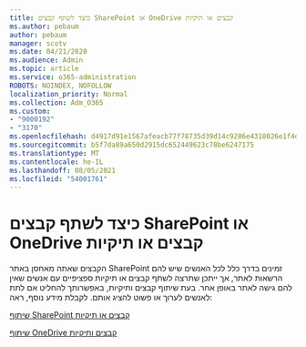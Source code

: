 ```yaml
---
title: כיצד לשתף קבצים SharePoint או OneDrive קבצים או תיקיות
ms.author: pebaum
author: pebaum
manager: scotv
ms.date: 04/21/2020
ms.audience: Admin
ms.topic: article
ms.service: o365-administration
ROBOTS: NOINDEX, NOFOLLOW
localization_priority: Normal
ms.collection: Adm_O365
ms.custom:
- "9000192"
- "3170"
ms.openlocfilehash: d4917d91e1567afeacb77f78735d39d14c9286e4318026e1f4daf1fb1c11fde4
ms.sourcegitcommit: b5f7da89a650d2915dc652449623c78be6247175
ms.translationtype: MT
ms.contentlocale: he-IL
ms.lasthandoff: 08/05/2021
ms.locfileid: "54001761"
---
```

# <a name="how-to-share-sharepoint-or-onedrive-files-or-folders"></a>כיצד לשתף קבצים SharePoint או OneDrive קבצים או תיקיות

הקבצים שאתה מאחסן באתר SharePoint זמינים בדרך כלל לכל האנשים שיש להם הרשאות לאתר, אך ייתכן שתרצה לשתף קבצים או תיקיות ספציפיים עם אנשים שאין להם גישה לאתר באופן אחר. בעת שיתוף קבצים ותיקיות, באפשרותך להחליט אם לתת לאנשים לערוך או פשוט להציג אותם. לקבלת מידע נוסף, ראה:

[שיתוף SharePoint קבצים או תיקיות](https://support.office.com/article/1fe37332-0f9a-4719-970e-d2578da4941c)

[שיתוף OneDrive קבצים ותיקיות](https://support.microsoft.com/office/share-onedrive-files-and-folders-9fcc2f7d-de0c-4cec-93b0-a82024800c07?ui=en-US&rs=en-US&ad=US&storagetype=stage)